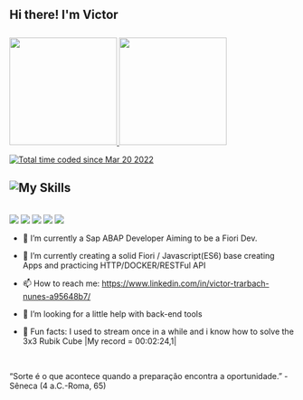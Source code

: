 ## Hi there! I'm Victor
<!-- <h1 align="center">
  <img align="left" src="https://visitor-badge.laobi.icu/badge?page_id=VictorTrarbach.VictorTrarbach" />
  <img align="right" src="https://img.shields.io/github/followers/VictorTrarbach?label=Follow&style=social" />
</h1> -->

<img height="10px" />
  <div>
    <a href="https://github.com/VictorTrarbach">
      <img height="190em" src="https://github-readme-stats.vercel.app/api?username=VictorTrarbach&show_icons=true&theme=radical&include_all_commits=true&count_private=true&layout=compact"/>
      <img height="190em" src="https://github-readme-stats.vercel.app/api/top-langs/?username=VictorTrarbach&layout=compact&langs_count=8&theme=radical" data-canonical-src="https://github-readme-stats.vercel.app/api?username=VictorTrarbach&show_icons=true&theme=radical&line_height=27&include_all_commits=true"/>
    </a>
  </div>
  
  <!-- <a align="center" href="https://wakatime.com/goals">
    <img align="center" placeholder="Last 7 Days" height="185em"; height: auto; src="https://github-readme-stats.vercel.app/api/wakatime?username=VTNS&theme=radical&layout=compact&langs_count=8" data-canonical-src="https://github-readme-stats.vercel.app/api/wakatime?username=VTNS&theme=radical&layout=compact"; style="max-width: 100%;">
  </a>-->
  
  <a href="[https://wakatime.com/@b644802a-4b37-48b2-84ca-02be6fb7a1f8](https://wakatime.com/@VTNS)"><img src="https://wakatime.com/badge/user/b644802a-4b37-48b2-84ca-02be6fb7a1f8.svg" alt="Total time coded since Mar 20 2022" /></a>
  </br>
  
## ![My Skills](https://skillicons.dev/icons?i=js,html,css,ts,git,react,tailwind,nodejs,express,vite,postgres,sqlite,prisma,nextjs,vercel)
  <!--<img align="right" alt="VTNS-pic" height="150" style="border-radius:50px;" src=""> graphql,astro,unity, -->
  
  </br>
  <div>
    <a href="https://www.instagram.com/ovictortrarbach/" target="_blank"><img src="https://img.shields.io/badge/-Instagram-%23E4405F?style=for-the-badge&logo=instagram&logoColor=white" target="_blank"></a>
    <a href="https://www.twitch.tv/bigtemon" target="_blank"><img src="https://img.shields.io/badge/Twitch-9146FF?style=for-the-badge&logo=twitch&logoColor=white" target="_blank"></a>
   <a href="https://discord.gg/Zvy8XWmM" target="_blank"><img src="https://img.shields.io/badge/Discord-7289DA?style=for-the-badge&logo=discord&logoColor=white" target="_blank"></a> 
    <a href = "mailto:vtnsdev@gmail.com"><img src="https://img.shields.io/badge/-Gmail-%23333?style=for-the-badge&logo=gmail&logoColor=white" target="_blank"></a>
    <a href="https://www.linkedin.com/in/victor-trarbach-nunes-a95648b7/" target="_blank"><img src="https://img.shields.io/badge/-LinkedIn-%230077B5?style=for-the-badge&logo=linkedin&logoColor=white" target="_blank"></a> 
  </div>
  
- 🔭 I’m currently a Sap ABAP Developer Aiming to be a Fiori Dev.
  
- 🌱 I’m currently creating a solid Fiori / Javascript(ES6) base creating Apps and practicing HTTP/DOCKER/RESTFul API
  
- 📫 How to reach me: https://www.linkedin.com/in/victor-trarbach-nunes-a95648b7/
  
- 🤔 I’m looking for a little help with back-end tools
  
- 🎪 Fun facts: I used to stream once in a while and i know how to solve the 3x3 Rubik Cube |My record = 00:02:24,1|

</br>

  “Sorte é o que acontece quando a preparação encontra a oportunidade.” - Sêneca (4 a.C.-Roma, 65)
 
